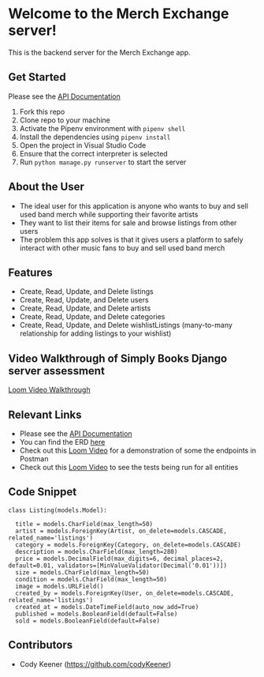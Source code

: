 # Welcome to the Merch Exchange server!

This is the backend server for the Merch Exchange app.

## Get Started

Please see the [API Documentation](https://documenter.getpostman.com/view/35026527/2sAYdeNXjY)

1. Fork this repo
2. Clone repo to your machine
3. Activate the Pipenv environment with ```pipenv shell```
4. Install the dependencies using ```pipenv install```
5. Open the project in Visual Studio Code
6. Ensure that the correct interpreter is selected
7. Run ```python manage.py runserver``` to start the server

## About the User
- The ideal user for this application is anyone who wants to buy and sell used band merch while supporting their favorite artists
- They want to list their items for sale and browse listings from other users
- The problem this app solves is that it gives users a platform to safely interact with other music fans to buy and sell used band merch

## Features
- Create, Read, Update, and Delete listings
- Create, Read, Update, and Delete users
- Create, Read, Update, and Delete artists
- Create, Read, Update, and Delete categories
- Create, Read, Update, and Delete wishlistListings (many-to-many relationship for adding listings to your wishlist)

## Video Walkthrough of Simply Books Django server assessment
[Loom Video Walkthrough](https://www.loom.com/share/8c6ca4edc8ad4df78984c2cdca4b6098?sid=58197d6c-952f-4525-bb49-6ea242914eb0)

## Relevant Links
- Please see the [API Documentation](https://documenter.getpostman.com/view/35026527/2sAYdeNXjY)
- You can find the ERD [here](https://dbdiagram.io/d/Merch-Exchange-MVP-67b41eb1263d6cf9a08468dc)
- Check out this [Loom Video](https://www.loom.com/share/8c6ca4edc8ad4df78984c2cdca4b6098?sid=58197d6c-952f-4525-bb49-6ea242914eb0) for a demonstration of some the endpoints in Postman
- Check out this [Loom Video](https://www.loom.com/share/43337f176aa14cbda914b14e3fa5f2d7?sid=1eade0c8-d31f-4258-9f8c-bf01acea5026) to see the tests being run for all entities

## Code Snippet

<!-- // Listing Model -->

```
class Listing(models.Model):
  
  title = models.CharField(max_length=50)
  artist = models.ForeignKey(Artist, on_delete=models.CASCADE, related_name='listings')
  category = models.ForeignKey(Category, on_delete=models.CASCADE)
  description = models.CharField(max_length=280)
  price = models.DecimalField(max_digits=6, decimal_places=2, default=0.01, validators=[MinValueValidator(Decimal('0.01'))])
  size = models.CharField(max_length=50)
  condition = models.CharField(max_length=50)
  image = models.URLField()
  created_by = models.ForeignKey(User, on_delete=models.CASCADE, related_name='listings')
  created_at = models.DateTimeField(auto_now_add=True)
  published = models.BooleanField(default=False)
  sold = models.BooleanField(default=False)
```

## Contributors
- Cody Keener (https://github.com/codyKeener)
